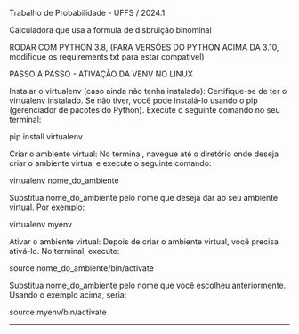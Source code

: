 Trabalho de Probabilidade - UFFS / 2024.1

Calculadora que usa a formula de disbruição binominal


RODAR COM PYTHON 3.8, (PARA VERSÕES DO PYTHON ACIMA DA 3.10, modifique os requirements.txt para estar compativel) 



PASSO A PASSO - ATIVAÇÃO DA VENV NO LINUX

Instalar o virtualenv (caso ainda não tenha instalado):
Certifique-se de ter o virtualenv instalado. Se não tiver, você pode instalá-lo usando o pip (gerenciador de pacotes do Python). Execute o seguinte comando no seu terminal:

pip install virtualenv

Criar o ambiente virtual:
No terminal, navegue até o diretório onde deseja criar o ambiente virtual e execute o seguinte comando:

virtualenv nome_do_ambiente

Substitua nome_do_ambiente pelo nome que deseja dar ao seu ambiente virtual. Por exemplo:

virtualenv myenv

Ativar o ambiente virtual:
Depois de criar o ambiente virtual, você precisa ativá-lo. No terminal, execute:

source nome_do_ambiente/bin/activate

Substitua nome_do_ambiente pelo nome que você escolheu anteriormente. Usando o exemplo acima, seria:

source myenv/bin/activate

----------------------------------------------------------------------------------------------------------------------------------------------------------------------------------------------------
